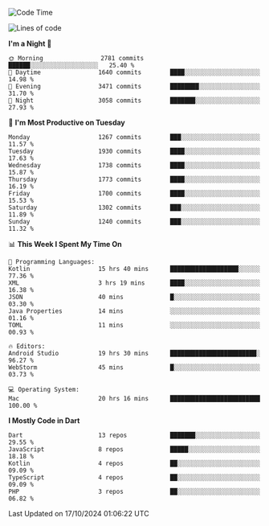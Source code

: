 <!--START_SECTION:waka-->
![Code Time](http://img.shields.io/badge/Code%20Time-806%20hrs%2047%20mins-blue)

![Lines of code](https://img.shields.io/badge/From%20Hello%20World%20I%27ve%20Written-3.6%20million%20lines%20of%20code-blue)

**I'm a Night 🦉** 

```text
🌞 Morning                2781 commits        ██████░░░░░░░░░░░░░░░░░░░   25.40 % 
🌆 Daytime                1640 commits        ████░░░░░░░░░░░░░░░░░░░░░   14.98 % 
🌃 Evening                3471 commits        ████████░░░░░░░░░░░░░░░░░   31.70 % 
🌙 Night                  3058 commits        ███████░░░░░░░░░░░░░░░░░░   27.93 % 
```
📅 **I'm Most Productive on Tuesday** 

```text
Monday                   1267 commits        ███░░░░░░░░░░░░░░░░░░░░░░   11.57 % 
Tuesday                  1930 commits        ████░░░░░░░░░░░░░░░░░░░░░   17.63 % 
Wednesday                1738 commits        ████░░░░░░░░░░░░░░░░░░░░░   15.87 % 
Thursday                 1773 commits        ████░░░░░░░░░░░░░░░░░░░░░   16.19 % 
Friday                   1700 commits        ████░░░░░░░░░░░░░░░░░░░░░   15.53 % 
Saturday                 1302 commits        ███░░░░░░░░░░░░░░░░░░░░░░   11.89 % 
Sunday                   1240 commits        ███░░░░░░░░░░░░░░░░░░░░░░   11.32 % 
```


📊 **This Week I Spent My Time On** 

```text
💬 Programming Languages: 
Kotlin                   15 hrs 40 mins      ███████████████████░░░░░░   77.36 % 
XML                      3 hrs 19 mins       ████░░░░░░░░░░░░░░░░░░░░░   16.38 % 
JSON                     40 mins             █░░░░░░░░░░░░░░░░░░░░░░░░   03.30 % 
Java Properties          14 mins             ░░░░░░░░░░░░░░░░░░░░░░░░░   01.16 % 
TOML                     11 mins             ░░░░░░░░░░░░░░░░░░░░░░░░░   00.93 % 

🔥 Editors: 
Android Studio           19 hrs 30 mins      ████████████████████████░   96.27 % 
WebStorm                 45 mins             █░░░░░░░░░░░░░░░░░░░░░░░░   03.73 % 

💻 Operating System: 
Mac                      20 hrs 16 mins      █████████████████████████   100.00 % 
```

**I Mostly Code in Dart** 

```text
Dart                     13 repos            ███████░░░░░░░░░░░░░░░░░░   29.55 % 
JavaScript               8 repos             █████░░░░░░░░░░░░░░░░░░░░   18.18 % 
Kotlin                   4 repos             ██░░░░░░░░░░░░░░░░░░░░░░░   09.09 % 
TypeScript               4 repos             ██░░░░░░░░░░░░░░░░░░░░░░░   09.09 % 
PHP                      3 repos             ██░░░░░░░░░░░░░░░░░░░░░░░   06.82 % 
```




 Last Updated on 17/10/2024 01:06:22 UTC
<!--END_SECTION:waka-->
